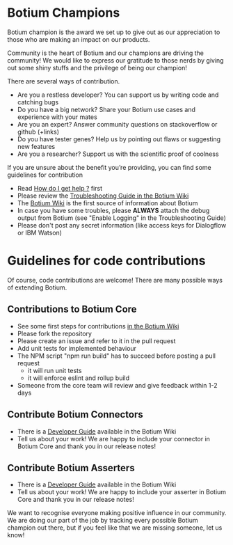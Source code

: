 # Botium Champions

Botium champion is the award we set up to give out as our appreciation to those who are making an impact on our products.

Community is the heart of Botium and our champions are driving the community! We would like to express our gratitude to those nerds by giving out some shiny stuffs and the privilege of being our champion!
 
There are several ways of contribution.
 
* Are you a restless developer? You can support us by writing code and catching bugs
* Do you have a big network? Share your Botium use cases and experience with your mates
* Are you an expert? Answer community questions on stackoverflow or github (+links)
* Do you have tester genes? Help us by pointing out flaws or suggesting new features
* Are you a researcher? Support us with the scientific proof of coolness
 
If you are unsure about the benefit you’re providing, you can find some guidelines for contribution

* Read [How do I get help ?](https://github.com/codeforequity-at/botium-core/issues/180) first
* Please review the [Troubleshooting Guide in the Botium Wiki](https://botium.atlassian.net/wiki/spaces/BOTIUM/pages/426128/Troubleshooting)
* The [Botium Wiki](https://botium.atlassian.net/wiki/spaces/BOTIUM/overview) is the first source of information about Botium
* In case you have some troubles, please __ALWAYS__ attach the debug output from Botium (see "Enable Logging" in the Troubleshooting Guide)
* Please don't post any secret information (like access keys for Dialogflow or IBM Watson)

# Guidelines for code contributions

Of course, code contributions are welcome! There are many possible ways of extending Botium.

## Contributions to Botium Core

* See some first steps for contributions [in the Botium Wiki](https://botium.atlassian.net/wiki/spaces/BOTIUM/pages/58261505/Contribution+Guide+for+Botium+Core)
* Please fork the repository
* Please create an issue and refer to it in the pull request
* Add unit tests for implemented behaviour
* The NPM script "npm run build" has to succeed before posting a pull request
    * it will run unit tests
    * it will enforce eslint and rollup build
* Someone from the core team will review and give feedback within 1-2 days

## Contribute Botium Connectors

* There is a [Developer Guide](https://botium.atlassian.net/wiki/spaces/BOTIUM/pages/38502401/Howto+develop+your+own+Botium+connector) available in the Botium Wiki
* Tell us about your work! We are happy to include your connector in Botium Core and thank you in our release notes!

## Contribute Botium Asserters

* There is a [Developer Guide](https://botium.atlassian.net/wiki/spaces/BOTIUM/pages/24477705/Developing+Custom+Asserters) available in the Botium Wiki
* Tell us about your work! We are happy to include your asserter in Botium Core and thank you in our release notes!

We want to recognise everyone making positive influence in our community. We are doing our part of the job by tracking every possible Botium champion out there, but if you feel like that we are missing someone, let us know!


